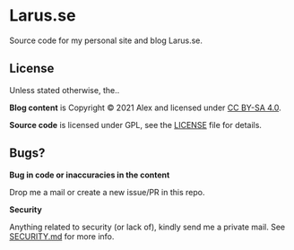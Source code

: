 
# Larus.se

Source code for my personal site and blog Larus.se.

## License

Unless stated otherwise, the..

**Blog content** is Copyright © 2021 Alex and licensed under [CC BY-SA 4.0](http://creativecommons.org/licenses/by-sa/4.0/).

**Source code** is licensed under GPL, see the [LICENSE](LICENSE) file for details.

## Bugs?

**Bug in code or inaccuracies in the content**

Drop me a mail or create a new issue/PR in this repo.

**Security**

Anything related to security (or lack of), kindly send me a private mail. See [SECURITY.md](SECURITY.md) for more info.
